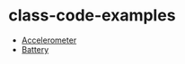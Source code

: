 # class-code-examples

- [Accelerometer](./javascript/Accelerometer/index.html)
- [Battery](./javascript/Battery/index.html)